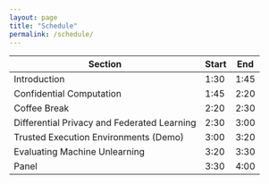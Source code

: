 ```yaml
---
layout: page
title: "Schedule"
permalink: /schedule/
---
```


| Section                          | Start | End  |
|----------------------------------|-------|------|
| Introduction                     | 1:30  | 1:45 |
| Confidential Computation         | 1:45  | 2:20 |
| Coffee Break                        | 2:20  | 2:30 |
| Differential Privacy and Federated Learning | 2:30  | 3:00|
| Trusted Execution Environments (Demo) | 3:00 | 3:20
| Evaluating Machine Unlearning    | 3:20  | 3:30 |
| Panel                            | 3:30  | 4:00 |
